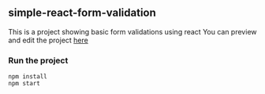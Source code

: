 ## simple-react-form-validation
This is a project showing basic form validations using react
You can preview and edit the project [here](https://codesandbox.io/s/4j0kj3lr54)

### Run the project
```
npm install
npm start
```
